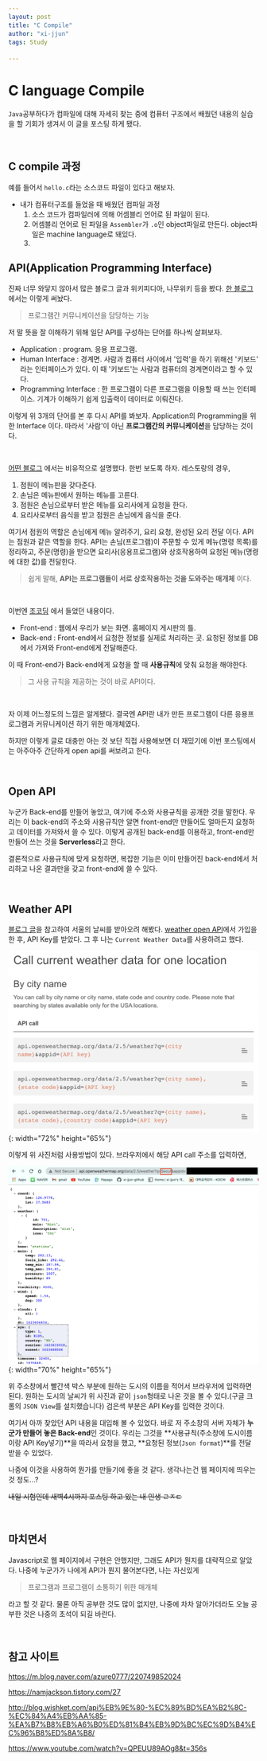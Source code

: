 ```yaml
---
layout: post
title: "C Compile"
author: "xi-jjun"
tags: Study

---
```


# C language Compile

`Java`공부하다가 컴파일에 대해 자세히 찾는 중에 컴퓨터 구조에서 배웠던 내용의 실습을 할 기회가 생겨서 이 글을 포스팅 하게 됐다.

<br>

## C compile 과정

예를 들어서 `hello.c`라는 소스코드 파일이 있다고 해보자.

- 내가 컴퓨터구조를 들었을 때 배웠던 컴파일 과정
  1. 소스 코드가 컴파일러에 의해 어셈블리 언어로 된 파일이 된다.
  2. 어셈블리 언어로 된 파일을 `Assembler`가 `.o`인 object파일로 만든다. object파일은 machine language로 돼있다.
  3. 



















## API(Application Programming Interface)

진짜 너무 와닿지 않아서 많은 블로그 글과 위키피디아, 나무위키 등을 봤다. [한 블로그](https://m.blog.naver.com/azure0777/220749852024)에서는 이렇게 써놨다.

> 프로그램간 커뮤니케이션을 담당하는 기능

저 말 뜻을 잘 이해하기 위해 일단 API를 구성하는 단어를 하나씩 살펴보자.

* Application : program. 응용 프로그램.
* Human Interface : 경계면. 사람과 컴퓨터 사이에서 '입력'을 하기 위해선 '키보드' 라는 인터페이스가 있다. 이 때 '키보드'는 사람과 컴퓨터의 경계면이라고 할 수 있다.
* Programming Interface : 한 프로그램이 다른 프로그램을 이용할 때 쓰는 인터페이스. 기계가 이해하기 쉽게 입출력이 데이터로 이뤄진다.

이렇게 위 3개의 단어를 본 후 다시 API를 봐보자. Application의 Programming을 위한 Interface 이다. 따라서 '사람'이 아닌 **프로그램간의 커뮤니케이션**을 담당하는 것이다.

<br>

[어떤 블로그](http://blog.wishket.com/api%EB%9E%80-%EC%89%BD%EA%B2%8C-%EC%84%A4%EB%AA%85-%EA%B7%B8%EB%A6%B0%ED%81%B4%EB%9D%BC%EC%9D%B4%EC%96%B8%ED%8A%B8/) 에서는 비유적으로 설명했다. 한번 보도록 하자. 레스토랑의 경우,

1. 점원이 메뉴판을 갖다준다.
2. 손님은 메뉴판에서 원하는 메뉴를 고른다.
3. 점원은 손님으로부터 받은 메뉴를 요리사에게 요청을 한다.
4. 요리사로부터 음식을 받고 점원은 손님에게 음식을 준다.

여기서 점원의 역할은 손님에게 메뉴 알려주기, 요리 요청, 완성된 요리 전달 이다. API는 점원과 같은 역할을 한다. API는 손님(프로그램)이 주문할 수 있게 메뉴(명령 목록)를 정리하고, 주문(명령)을 받으면 요리사(응용프로그램)와 상호작용하여 요청된 메뉴(명령에 대한 값)를 전달한다.

> 쉽게 말해, **API는 프로그램들이 서로 상호작용하는 것을 도와주는 매개체** 이다.

<br>

이번엔 [조코딩](https://www.youtube.com/watch?v=QPEUU89AOg8&t=356s) 에서 들었던 내용이다.

* Front-end : 웹에서 우리가 보는 화면. 홈페이지 게시판의 틀.
* Back-end : Front-end에서 요청한 정보를 실제로 처리하는 곳. 요청된 정보를 DB에서 가져와 Front-end에게 전달해준다.

이 때 Front-end가 Back-end에게 요청을 할 때 **사용규칙**에 맞춰 요청을 해야한다. 

> 그 사용 규칙을 제공하는 것이 바로 API이다.

<br>

자 이제 어느정도의 느낌은 알게됐다. 결국엔 API란 내가 만든 프로그램이 다른 응용프로그램과 커뮤니케이션 하기 위한 매개체였다. 

하지만 이렇게 글로 대충만 아는 것 보단 직접 사용해보면 더 재밌기에 이번 포스팅에서는 아주아주 간단하게 open api를 써보려고 한다.

<br>

## Open API

누군가 Back-end를 만들어 놓았고, 여기에 주소와 사용규칙을 공개한 것을 말한다. 우리는 이 back-end의 주소와 사용규칙만 알면 front-end만 만들어도 얼마든지 요청하고 데이터를 가져와서 쓸 수 있다. 이렇게 공개된 back-end를 이용하고, front-end만 만들어 쓰는 것을 **Serverless**라고 한다.

결론적으로 사용규칙에 맞게 요청하면, 복잡한 기능은 이미 만들어진 back-end에서 처리하고 나온 결과만을 갖고 front-end에 쓸 수 있다.

<br>

## Weather API

[블로그 글](https://namjackson.tistory.com/27)을 참고하여 서울의 날씨를 받아오려 해봤다. [weather open API](https://openweathermap.org/)에서 가입을 한 후, API Key를 받았다. 그 후 나는 `Current Weather Data`를 사용하려고 했다.

![studyAPI_1](https://github.com/xi-jjun/xi-jjun.github.io/blob/master/_posts/study/img/studyAPI_1.png?raw=True){: width="72%" height="65%"}

 이렇게 위 사진처럼 사용방법이 있다. 브라우저에서 해당 API call 주소를 입력하면,

![studyAPI_2](https://github.com/xi-jjun/xi-jjun.github.io/blob/master/_posts/study/img/studyAPI_2.png?raw=True){: width="70%" height="65%"}

위 주소창에서 빨간색 박스 부분에 원하는 도시의 이름을 적어서 브라우저에 입력하면 된다. 원하는 도시의 날씨가 위 사진과 같이 `json`형태로 나온 것을 볼 수 있다.(구글 크롬의 `JSON View`를 설치했습니다) 검은색 부분은 API Key를 입력한 것이다.

여기서 아까 찾았던 API 내용을 대입해 볼 수 있었다. 바로 저 주소창의 서버 자체가 **누군가 만들어 놓은 Back-end**인 것이다. 우리는 그것을 **사용규칙(주소창에 도시이름이랑 API Key넣기)**을 따라서 요청을 했고, **요청된 정보(`Json format`)**를 전달 받을 수 있었다.

나중에 이것을 사용하여 뭔가를 만들기에 좋을 것 같다. 생각나는건 웹 페이지에 띄우는 것 정도...?

~~내일 시험인데 새벽4시까지 포스팅 하고 있는 내 인생 ㄹㅈㄷ~~

<br>

## 마치면서

Javascript로 웹 페이지에서 구현은 안했지만, 그래도 API가 뭔지를 대략적으로 알았다. 나중에 누군가가 나에게 API가 뭔지 물어본다면, 나는 자신있게

> 프로그램과 프로그램이 소통하기 위한 매개체

라고 할 것 같다. 물론 아직 공부한 것도 많이 없지만, 나중에 차차 알아가더라도 오늘 공부한 것은 나중의 초석이 되길 바란다.

<br>

## 참고 사이트

https://m.blog.naver.com/azure0777/220749852024

https://namjackson.tistory.com/27

http://blog.wishket.com/api%EB%9E%80-%EC%89%BD%EA%B2%8C-%EC%84%A4%EB%AA%85-%EA%B7%B8%EB%A6%B0%ED%81%B4%EB%9D%BC%EC%9D%B4%EC%96%B8%ED%8A%B8/

https://www.youtube.com/watch?v=QPEUU89AOg8&t=356s